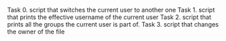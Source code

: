 Task 0.
script that switches the current user to another one
Task 1.
script that prints the effective username of the current user
Task 2.
script that prints all the groups the current user is part of.
Task 3.
script that changes the owner of the file 
